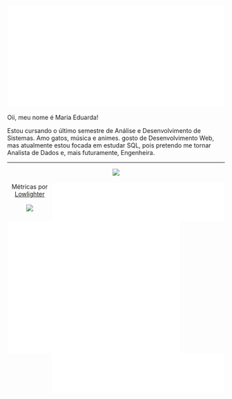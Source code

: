 <p align="center">
  <img src="metrics.classic.svg"  alt=Metrics />
</p>
<div>
  Oii, meu nome é Maria Eduarda!
<p>Estou cursando o último semestre de Análise e Desenvolvimento de Sistemas. 
Amo gatos, música e animes.
gosto de Desenvolvimento Web, mas atualmente estou focada em estudar SQL, pois pretendo me tornar Analista de Dados e, mais futuramente, Engenheira.</p>
</div>
<hr>

<p align="center">
  <a href="https://skillicons.dev">
    <img src="https://skillicons.dev/icons?i=git,github,html,css,js,py,mysql,notion,windows" />
  </a>
</p>


<img align= "right" width="400" src="metrics.plugin.languages.svg"/>
<img align= "left" width="400" src= "metrics.plugin.anilist.svg" />
<img align= "right" width="400" src="metrics.plugin.habits.facts.svg"/>

<div align="center">
 <p> Métricas por <a href="https://github.com/lowlighter/metrics">Lowlighter </a></p>
<div align="center">
</div>
  <img align="center" src="https://i.pinimg.com/736x/65/cc/b5/65ccb5262f350d3b5c943bc0db0fcf0f.jpg"/>
</div>
